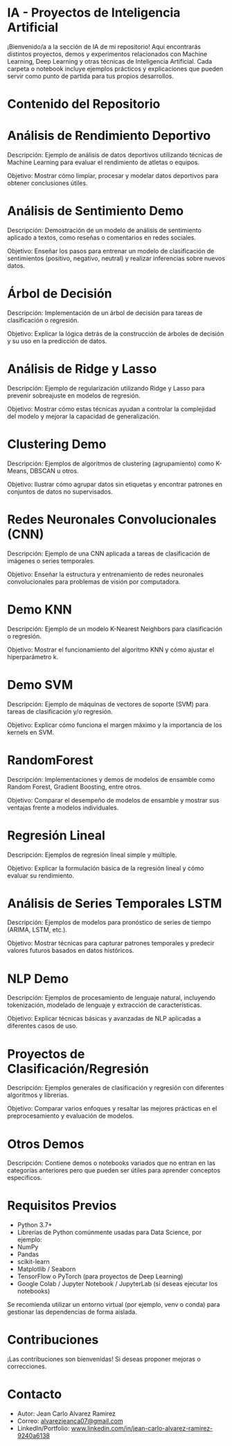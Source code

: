 # IA - Proyectos de Inteligencia Artificial

¡Bienvenido/a a la sección de IA de mi repositorio! Aquí encontrarás distintos proyectos, demos y experimentos relacionados con Machine Learning, Deep Learning y otras técnicas de Inteligencia Artificial. Cada carpeta o notebook incluye ejemplos prácticos y explicaciones que pueden servir como punto de partida para tus propios desarrollos.

# Contenido del Repositorio
# Análisis de Rendimiento Deportivo

Descripción: Ejemplo de análisis de datos deportivos utilizando técnicas de Machine Learning para evaluar el rendimiento de atletas o equipos.

Objetivo: Mostrar cómo limpiar, procesar y modelar datos deportivos para obtener conclusiones útiles.

# Análisis de Sentimiento Demo

Descripción: Demostración de un modelo de análisis de sentimiento aplicado a textos, como reseñas o comentarios en redes sociales.

Objetivo: Enseñar los pasos para entrenar un modelo de clasificación de sentimientos (positivo, negativo, neutral) y realizar inferencias sobre nuevos datos.

# Árbol de Decisión

Descripción: Implementación de un árbol de decisión para tareas de clasificación o regresión.

Objetivo: Explicar la lógica detrás de la construcción de árboles de decisión y su uso en la predicción de datos.

# Análisis de Ridge y Lasso

Descripción: Ejemplo de regularización utilizando Ridge y Lasso para prevenir sobreajuste en modelos de regresión.

Objetivo: Mostrar cómo estas técnicas ayudan a controlar la complejidad del modelo y mejorar la capacidad de generalización.

# Clustering Demo

Descripción: Ejemplos de algoritmos de clustering (agrupamiento) como K-Means, DBSCAN u otros.

Objetivo: Ilustrar cómo agrupar datos sin etiquetas y encontrar patrones en conjuntos de datos no supervisados.

# Redes Neuronales Convolucionales (CNN)

Descripción: Ejemplo de una CNN aplicada a tareas de clasificación de imágenes o series temporales.

Objetivo: Enseñar la estructura y entrenamiento de redes neuronales convolucionales para problemas de visión por computadora.

# Demo KNN

Descripción: Ejemplo de un modelo K-Nearest Neighbors para clasificación o regresión.

Objetivo: Mostrar el funcionamiento del algoritmo KNN y cómo ajustar el hiperparámetro k.

# Demo SVM

Descripción: Ejemplo de máquinas de vectores de soporte (SVM) para tareas de clasificación y/o regresión.

Objetivo: Explicar cómo funciona el margen máximo y la importancia de los kernels en SVM.

# RandomForest

Descripción: Implementaciones y demos de modelos de ensamble como Random Forest, Gradient Boosting, entre otros.

Objetivo: Comparar el desempeño de modelos de ensamble y mostrar sus ventajas frente a modelos individuales.

# Regresión Lineal

Descripción: Ejemplos de regresión lineal simple y múltiple.

Objetivo: Explicar la formulación básica de la regresión lineal y cómo evaluar su rendimiento.

# Análisis de Series Temporales LSTM

Descripción: Ejemplos de modelos para pronóstico de series de tiempo (ARIMA, LSTM, etc.).

Objetivo: Mostrar técnicas para capturar patrones temporales y predecir valores futuros basados en datos históricos.

# NLP Demo

Descripción: Ejemplos de procesamiento de lenguaje natural, incluyendo tokenización, modelado de lenguaje y extracción de características.

Objetivo: Explicar técnicas básicas y avanzadas de NLP aplicadas a diferentes casos de uso.

# Proyectos de Clasificación/Regresión

Descripción: Ejemplos generales de clasificación y regresión con diferentes algoritmos y librerías.

Objetivo: Comparar varios enfoques y resaltar las mejores prácticas en el preprocesamiento y evaluación de modelos.

# Otros Demos

Descripción: Contiene demos o notebooks variados que no entran en las categorías anteriores pero que pueden ser útiles para aprender conceptos específicos.

# Requisitos Previos
- Python 3.7+
- Librerías de Python comúnmente usadas para Data Science, por ejemplo:
- NumPy
- Pandas
- scikit-learn
- Matplotlib / Seaborn
- TensorFlow o PyTorch (para proyectos de Deep Learning)
- Google Colab / Jupyter Notebook / JupyterLab (si deseas ejecutar los notebooks)

Se recomienda utilizar un entorno virtual (por ejemplo, venv o conda) para gestionar las dependencias de forma aislada.

# Contribuciones
¡Las contribuciones son bienvenidas! Si deseas proponer mejoras o correcciones.

# Contacto
- Autor: Jean Carlo Alvarez Ramirez
- Correo: alvarezjeanca07@gmail.com
- LinkedIn/Portfolio: www.linkedin.com/in/jean-carlo-alvarez-ramirez-9240a6138
